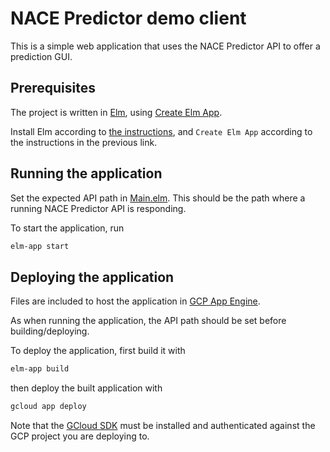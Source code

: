 # NACE Predictor demo client

This is a simple web application that uses the NACE Predictor API to offer a prediction GUI.

## Prerequisites

The project is written in [Elm](https://elm-lang.org/), using [Create Elm App](https://github.com/halfzebra/create-elm-app).

Install Elm according to [the instructions](https://guide.elm-lang.org/install/elm.html), and `Create Elm App`
according to the instructions in the previous link.

## Running the application

Set the expected API path in [Main.elm](src/Main.elm).
This should be the path where a running NACE Predictor API is responding.

To start the application, run

```bash
elm-app start
``` 

## Deploying the application 

Files are included to host the application in [GCP App Engine](https://cloud.google.com/appengine/docs/standard/python/getting-started/hosting-a-static-website).

As when running the application, the API path should be set before building/deploying.

To deploy the application, first build it with

```bash
elm-app build
``` 

then deploy the built application with

```bash
gcloud app deploy
```

Note that the [GCloud SDK](https://cloud.google.com/sdk) must be installed and authenticated against the GCP project you are deploying to.
